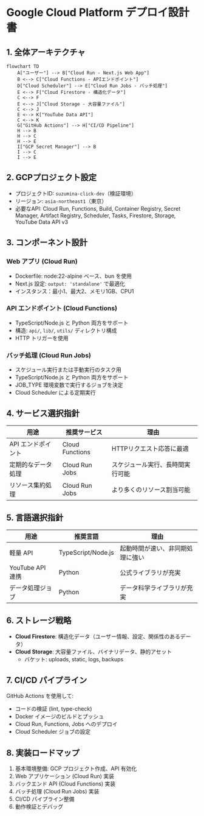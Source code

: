 # Google Cloud Platform デプロイ設計書

## 1. 全体アーキテクチャ

```mermaid
flowchart TD
    A["ユーザー"] --> B["Cloud Run - Next.js Web App"]
    B <--> C["Cloud Functions - APIエンドポイント"]
    D["Cloud Scheduler"] --> E["Cloud Run Jobs - バッチ処理"]
    E <--> F["Cloud Firestore - 構造化データ"]
    C <--> F
    E <--> J["Cloud Storage - 大容量ファイル"]
    C <--> J
    E <--> K["YouTube Data API"]
    C <--> K
    G["GitHub Actions"] --> H["CI/CD Pipeline"]
    H --> B
    H --> C
    H --> E
    I["GCP Secret Manager"] --> B
    I --> C
    I --> E
```

## 2. GCPプロジェクト設定

- プロジェクトID: `suzumina-click-dev`（検証環境）
- リージョン: `asia-northeast1`（東京）
- 必要なAPI: Cloud Run, Functions, Build, Container Registry, Secret Manager, Artifact Registry, Scheduler, Tasks, Firestore, Storage, YouTube Data API v3

## 3. コンポーネント設計

### Web アプリ (Cloud Run)

- Dockerfile: node:22-alpine ベース、bun を使用
- Next.js 設定: `output: 'standalone'` で最適化
- インスタンス：最小1、最大2、メモリ1GB、CPU1

### API エンドポイント (Cloud Functions)

- TypeScript/Node.js と Python 両方をサポート
- 構造: `api/`, `lib/`, `utils/` ディレクトリ構成
- HTTP トリガーを使用

### バッチ処理 (Cloud Run Jobs)

- スケジュール実行または手動実行のタスク用
- TypeScript/Node.js と Python 両方をサポート
- JOB_TYPE 環境変数で実行するジョブを決定
- Cloud Scheduler による定期実行

## 4. サービス選択指針

| 用途 | 推奨サービス | 理由 |
|------|------------|------|
| API エンドポイント | Cloud Functions | HTTPリクエスト応答に最適 |
| 定期的なデータ処理 | Cloud Run Jobs | スケジュール実行、長時間実行可能 |
| リソース集約処理 | Cloud Run Jobs | より多くのリソース割当可能 |

## 5. 言語選択指針

| 用途 | 推奨言語 | 理由 |
|------|---------|------|
| 軽量 API | TypeScript/Node.js | 起動時間が速い、非同期処理に強い |
| YouTube API 連携 | Python | 公式ライブラリが充実 |
| データ処理ジョブ | Python | データ科学ライブラリが充実 |

## 6. ストレージ戦略

- **Cloud Firestore**: 構造化データ（ユーザー情報、設定、関係性のあるデータ）
- **Cloud Storage**: 大容量ファイル、バイナリデータ、静的アセット
  - バケット: uploads, static, logs, backups

## 7. CI/CD パイプライン

GitHub Actions を使用して:

- コードの検証 (lint, type-check)
- Docker イメージのビルドとプッシュ
- Cloud Run, Functions, Jobs へのデプロイ
- Cloud Scheduler ジョブの設定

## 8. 実装ロードマップ

1. 基本環境整備: GCP プロジェクト作成、API 有効化
2. Web アプリケーション (Cloud Run) 実装
3. バックエンド API (Cloud Functions) 実装
4. バッチ処理 (Cloud Run Jobs) 実装
5. CI/CD パイプライン整備
6. 動作検証とデバッグ
